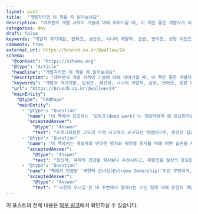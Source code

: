 ```yaml
---
layout: post
title:  "개발자라면 이 책을 꼭 읽어보세요"
description: "대부분의 개발 서적이 기술에 대해 이야기할 때, 이 책은 좋은 개발자가 되기 위한 태도, 습관, 그리고 일하는 방식에 대해 이야기합니다. 이 책의 핵심 내용을 요약하고 공유합니다."
categories: dev
draft: false
keywords: "개발자 자기계발, 딥워크, 생산성, 시니어 개발자, 습관, 번아웃, 성장 마인드셋, 책 추천"
comments: true
external_url: https://brunch.co.kr/@wallee/24
schema:
  "@context": "https://schema.org"
  "@type": "Article"
  "headline": "개발자라면 이 책을 꼭 읽어보세요"
  "description": "대부분의 개발 서적이 기술에 대해 이야기할 때, 이 책은 좋은 개발자가 되기 위한 태도, 습관, 그리고 일하는 방식에 대해 이야기합니다. 이 책의 핵심 내용을 요약하고 공유합니다."
  "keywords": "개발자 자기계발, 딥워크, 생산성, 시니어 개발자, 습관, 번아웃, 성장 마인드셋, 책 추천"
  "url": "https://brunch.co.kr/@wallee/24"
  "mainEntity": 
    "@type": "FAQPage"
    "mainEntity":
      - "@type": "Question"
        "name": "이 책에서 강조하는 '딥워크(deep work)'는 개발자에게 왜 중요한가요?"
        "acceptedAnswer":
          "@type": "Answer"
          "text": "프로그래밍은 고도의 지적 사고력이 요구되는 작업이므로, 온전히 집중하는 '딥워크'가 필수적입니다. 최고의 성과를 내는 개발자들은 딥워크를 통해 몰입 상태에 도달하며, 이 상태에 들어가야만 복잡한 문제를 효과적으로 해결하고 높은 생산성을 발휘할 수 있기 때문입니다."
      - "@type": "Question"
        "name": "이 책에서는 개발자의 번아웃 방지와 워라밸 유지를 위해 어떤 습관을 제안하나요?"
        "acceptedAnswer":
          "@type": "Answer"
          "text": "정신적, 육체적 건강을 회사보다 우선시하고, 재충전을 일상의 중요한 루틴으로 삼아야 한다고 강조합니다. 특히 원격 근무 시에는 일과 휴식 공간을 심리적으로 분리하고, 주말이나 휴가 중에는 전자기기에서 완전히 벗어나 충분히 쉬는 것이 번아웃을 예방하는 좋은 방법이라고 설명합니다."
      - "@type": "Question"
        "name": "책에서 언급된 '극한의 오너십(Extreme Ownership)'이란 무엇이며, 개발자에게 왜 필요한가요?"
        "acceptedAnswer":
          "@type": "Answer"
          "text": "'극한의 오너십'은 내 주변에서 일어나는 모든 일에 대해 온전히 책임을 지는 태도를 의미합니다. 자신의 통제 밖에서 발생한 문제라도 그 결과에 영향을 미친 자신의 선택을 돌아보고, 자존심을 버리고 실패를 인정한 후 문제 해결에 집중하는 것입니다. 이러한 태도는 동료와 상사에게 신뢰를 얻고, 스스로의 한계를 넘어 성장하는 데 결정적인 역할을 합니다."
---
```


이 포스트의 전체 내용은 [외부 링크](https://brunch.co.kr/@wallee/24)에서 확인하실 수 있습니다.